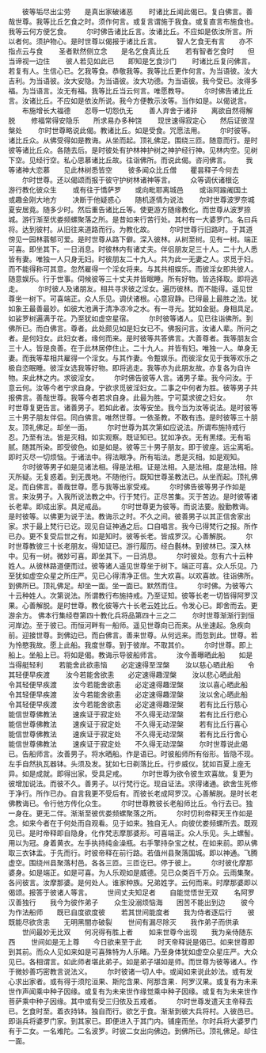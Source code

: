 <!-- { "loadSidebar": true } -->
　　彼等垢尽出尘劳　　是真出家破诸恶
　　时诸比丘闻此偈已。复白佛言。善哉世尊。我等比丘乞食之时。须作何言。或复言谓施于我食。或复直言布施食也。我等云何方便乞食。
　　尔时佛告诸比丘言。汝诸比丘。不应如是依汝所言。所以者何。须护物心。是时世尊以偈报于诸比丘言。
　　智人乞食无有言　　亦不指点云与食
　　圣者默然侧立念　　是名乞食真比丘
　　若有智者乞食时　　但当谛视一边住
　　彼人若见如此已　　即知是乞食沙门
　　时诸比丘复问佛言。若复有人。生信心已。乞我等食。恭敬我等。我等比丘更作何言。为当语彼。汝大吉利。为当语彼。汝大安隐。为当语彼。汝大功德。为当语彼。我今受已。汝得多福。为当语言。汝无有福。我等比丘当云何言。唯愿教导。
　　尔时佛告诸比丘言。汝诸比丘。不应如是依汝所说。我今方便教示汝等。当作如是。以偈说言。
　　布施增长大福德　　忍辱一切怨仇无
　　善人弃舍于诸非　　离欲自然得解脱
　　修福常得安隐乐　　所求易办多种饶
　　现世速得寂定心　　然后证彼涅槃处
　　尔时世尊略说此偈。教诸比丘。如是受食。咒愿法用。
　　尔时彼等。诸比丘众。从佛受得如是教诲。从坐而起。顶礼佛足。围绕三匝。随意而行。是时彼等诸比丘众。各随去后。是时彼处有护林神护树之神护经行神。见林内空。见树下空。见经行空。私心思慕诸比丘故。往诣佛所。而说此偈。咨问佛言。
　　我等诸神大恋慕　　见此林树悉皆空
　　彼多闻众比丘僧　　瞿昙释子今何去
　　尔时世尊。还以偈颂而报于彼守护树林诸神等言。
　　众等调伏诸根讫　　游行教化彼众生
　　或有往于憍萨罗　　或向毗耶离城邑
　　或诣阿踰阇国土　　或趣金刚大地方
　　决断于他疑惑心　　随机逐情为说法
　　尔时世尊波罗奈城夏安居竟。随多少时。然后重告诸比丘等。使更游方随缘教化。而世尊从波罗捺城。游行渐至优娄频螺聚落之所。是昔如来行苦行处。其村有一大婆罗门。名曰兵将。达到彼村。从旧往来道路而行。为教化故。
　　尔时世尊行旧路时。于其道傍见一园林蓊郁可爱。是时世尊从路下僻。深入彼林。从树至树。见有一树。端正可喜。即坐其下。一日消息。时彼林内有诸丈夫。伴侣朋友足三十人。二十九人悉皆有妻。唯独一人只身无妇。时彼朋友二十九人。共为此一无妻之人。求觅于妇。而不能得称可其意。忽然雇得一个淫女将来。与其共相娱乐。而彼淫女即共彼人。随意娱乐。行于世事。伺候彼等三十丈夫并皆眠睡。所有好物。皆选择取。即将逃走。
　　尔时彼人及诸朋友。相共寻求彼之淫女。遍历彼林。而不能得。遥见世尊坐一树下。可喜端正。众人乐见。调伏诸根。心意寂静。已得最上最胜之法。犹如象王最善最妙。如彼大池满于清净凉冷之水。有一寻光。犹如金挺。身相具足。如娑罗树遍满于花。乃至犹如虚空星宿。
　　尔时彼等诸人。见已往诣佛所。到佛所已。而白佛言。尊者。此处颇见如是妇女已不。佛报问言。汝诸人辈。所问之者。是何妇女。此妇女者。缘何而来。是时彼等共答佛言。大善尊者。我等朋友合三十人。皆是良善。在于此林居停住止。二十九人。并皆有妇。唯独一人。单身无妻。而我等辈相共雇得一个淫女。与其作妻。令蹔娱乐。而彼淫女见于我等欢乐之极自恣眠睡。彼淫女选我等好物。即将逃走。我等亦为此朋友故。亦复各为自许物。来此林之内。求彼淫女。
　　尔时佛告彼等人言。诸男子辈。我今问汝。于意云何。汝等今者宁求自身。宁欲求觅彼淫妇女。二事之中何者为胜。彼等男子共报佛言。善哉世尊。我等今者若求自身。此最为胜。宁可莫求彼之妇女。
　　尔时世尊复更告言。诸善男子。若如此者。汝等安坐。我今当为汝等说法。是时彼等三十男子朋友伴侣。同白佛言。唯然世尊。一依圣教。不敢有违。是时彼等三十朋友。顶礼佛足。却坐一面。
　　尔时世尊为其次第如应说法。所谓布施持戒行忍。乃至有法。皆是灭相。如实观察。既证知已。犹如净衣。无有黑缕。无有垢腻。随其所染。即受彼色。如是如是。彼等三十男子朋友。即于彼座。远尘离垢。即时灭尽一切烦恼。于诸法中。得法眼净。所有垢法。悉是灭相。如是观知。
　　尔时彼等男子如是见诸法相。得是法相。证是法相。入是法相。度是法相。除灭所疑。无复惑着。到无畏地。不随他行。既知世尊圣教法已。从坐而起。顶礼佛足。而白佛言。善哉世尊。愿与我等出家受戒。
　　尔时佛告彼等男子作如是言。来汝男子。入我所说法教之中。行于梵行。正尽苦集。灭于苦边。是时彼等诸长老辈。即成出家。具足戒品。
　　尔时世尊更为彼等。而说法要。殷勤教诲。是时彼等。以佛更为说于法。教诲示之时。不久之间。彼善男子以其正信舍家出家。求于最上梵行已讫。现见自证神通之后。口自唱言。我今已得梵行之报。所作已办。更不复受后世之有。如是知时。彼等长老。皆成罗汉。心善解脱。
　　尔时世尊教彼三十长老朋友。得知证已。游行履历。经白氎林。到彼林已。深入林中。见有一树。微妙可喜。即坐其下。一日消息。
　　尔时彼处。忽有六十云种姓人。从彼林路道便而过。彼等诸人遥见世尊坐于树下。端正可喜。众人乐见。乃至犹如虚空众星之所庄严。见已心得清净正信。生大欢喜。以欢喜故。往诣佛所。到佛所已。顶礼佛足。却坐一面。坐一面已。默然而住。
　　尔时佛。为彼等六十云种姓人。次第说法。所谓教行布施持戒。乃至证知。彼等长老一切皆得阿罗汉果。心善解脱。是时世尊。教化彼等六十长老云姓比丘。令发心已。即舍而去。更游余方。
佛本行集经卷第四十教化兵将品第四十三之二
　　尔时世尊渐渐行到恒河岸边。至于彼已。而恒河畔有一船师。遥见世尊向已而来。从坐速起。急疾向前。迎接世尊。到佛边已。而白佛言。善来世尊。从何远来。而忽到此。世尊。若为怜愍我故。愿上此船。我度世尊。到于彼岸。不取其价。
　　尔时世尊。即上船上。坐船上已。将如是偈。教诲示导彼船师言。
　　汝今善曝晒此船　　如是当得艇轻利
　　若能舍此欲恚恼　　必定速得至涅槃
　　汝以慈心晒此船　　令其轻便早疾渡
　　汝今若能舍欲恚　　必定速得趣涅槃
　　汝以悲心晒此船　　令其轻便早疾渡
　　汝今若能舍欲恚　　必定速得趣涅槃
　　汝以喜心晒此船　　令其轻便早疾渡
　　汝今若能舍欲恚　　必定速得趣涅槃
　　汝以舍心晒此船　　令其轻便早疾渡
　　汝今若能舍欲恚　　必定速得趣涅槃
　　若有比丘行慈心　　能信世尊佛教法
　　速疾证于寂定处　　不久得无动涅槃
　　若有比丘行悲心　　能信世尊佛教法
　　速疾证于寂定处　　不久得无动涅槃
　　若有比丘行喜心　　能信世尊佛教法
　　速疾证于寂定处　　不久得无动涅槃
　　若有比丘行舍心　　能信世尊佛教法
　　速疾证于寂定处　　不久得无动涅槃
　　尔时世尊说此偈已。告船师言。汝善男子。将水晒船。作是语已。时彼船师所有俗形。皆隐不现。左手自然执瓦器钵。头须及发。犹如七日剃落比丘。行步威仪。犹如百夏上座无异。如是成就。即得出家。受具足戒。
　　尔时世尊为欲令彼生欢喜故。复更为彼增加说法。而彼不久。善男子。以行梵行讫。现自证法。求得诸通。欲舍生死修于净行。所作已办。自言我更不受后有。而彼长老成阿罗汉。心善解脱。是时长老佛教诲已。令行他方传化众生。
　　尔时世尊教彼长老船师比丘。令行去已。独一身在。更无二伴。渐渐至彼优娄频螺聚落之所。
　　尔时忉利帝释天王作如是念。如来今者在于何处而自观看。见于如来。独自无人。向彼优娄频螺所去。既观见已。是时帝释即自隐身。化作梵志摩那婆形。可喜端正。众人乐见。头上螺髻。用以为冠。身着黄衣。左手执持纯金澡瓶。右手擎持杂宝之杖。在如来前。即从佛取三衣钵盂。于先而行。时彼帝释在前行路。若值州县聚落国城。即以神通。飞腾虚空。围绕州县聚落村邑。各各三匝。三匝讫已。停于彼上。
　　尔时彼化摩那婆身。如是端正。如是可喜。为人乐观如是威德。见已众类百千万众。云雨集聚。各问彼言。汝摩那婆。是何处人。谁家种族。兄弟姓字。云何而来。时摩那婆即以偈颂。报答于彼诸人等言。
　　世间丈夫知足者　　自能觉悟世无双
　　名阿罗汉善独行　　我今为彼作弟子
　　众生没溺烦恼海　　困苦不能出到边
　　彼今为作法船师　　既已自度欲度彼
　　若其世间能度者　　我为侍者逐后行
　　彼既能尽欲贪恚　　无明黑闇亦破裂
　　世间有漏尽除灭　　我作弟子而供承
　　世间最妙无比双　　何况得有胜上者
　　如来世尊今出现　　我为亲侍随东西
　　世间如是无上尊　　今日欲来至于此
　　时天帝释说是偈已。如来世尊即到其前。而众人见如来如是可喜殊特为人乐睹。乃至身体犹如虚空众星庄严。大众见已。各相谓言。如此师者堪此弟子。如是弟子堪如是师。而世尊为彼等诸人。作于微妙善巧密教言说法义。
　　尔时彼诸一切人中。或闻如来说此妙法。或有发心求出家者。或有得于须陀洹果、斯陀含果、阿那含果．阿罗汉果。或复有为未来世作声闻乘中种子因缘。或复有为未来世作缘觉乘中种子因缘。或复有为未来世作菩萨乘中种子因缘。其中或有受三归依及五戒者。
　　尔时世尊发遣天主帝释去已。乞食时至。着衣持钵。独自而行。欲乞于食。渐渐到彼大兵将村。入彼邑已。即诣兵将婆罗门家。到其家已。即便进入于其门内。铺座而坐。尔时兵将大婆罗门有于二女。一名难陀。二名波罗。时彼二女出向佛边。到佛所已。顶礼佛足。却住一面。
